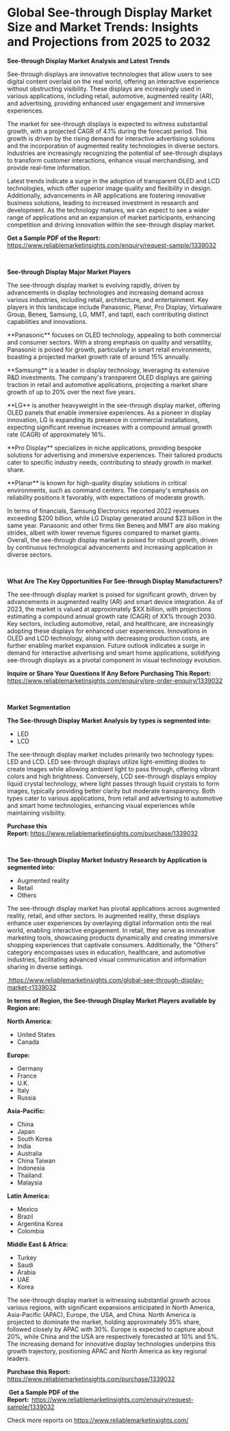 <p><h1>Global See-through Display Market Size and Market Trends: Insights and Projections from 2025 to 2032</h1></p><p><strong>See-through Display Market Analysis and Latest Trends</strong></p>
<p><p>See-through displays are innovative technologies that allow users to see digital content overlaid on the real world, offering an interactive experience without obstructing visibility. These displays are increasingly used in various applications, including retail, automotive, augmented reality (AR), and advertising, providing enhanced user engagement and immersive experiences.</p><p>The market for see-through displays is expected to witness substantial growth, with a projected CAGR of 4.1% during the forecast period. This growth is driven by the rising demand for interactive advertising solutions and the incorporation of augmented reality technologies in diverse sectors. Industries are increasingly recognizing the potential of see-through displays to transform customer interactions, enhance visual merchandising, and provide real-time information.</p><p>Latest trends indicate a surge in the adoption of transparent OLED and LCD technologies, which offer superior image quality and flexibility in design. Additionally, advancements in AR applications are fostering innovative business solutions, leading to increased investment in research and development. As the technology matures, we can expect to see a wider range of applications and an expansion of market participants, enhancing competition and driving innovation within the see-through display market.</p></p>
<p><strong>Get a Sample PDF of the Report:&nbsp;</strong> <a href="https://www.reliablemarketinsights.com/enquiry/request-sample/1339032?utm_campaign=3312&utm_medium=2&utm_source=Github&utm_content=ia&utm_term=27032025&utm_id=see-through-display">https://www.reliablemarketinsights.com/enquiry/request-sample/1339032</a></p>
<p>&nbsp;</p>
<p><strong>See-through Display Major Market Players</strong></p>
<p><p>The see-through display market is evolving rapidly, driven by advancements in display technologies and increasing demand across various industries, including retail, architecture, and entertainment. Key players in this landscape include Panasonic, Planar, Pro Display, Virtualware Group, Beneq, Samsung, LG, MMT, and taptl, each contributing distinct capabilities and innovations.</p><p>**Panasonic** focuses on OLED technology, appealing to both commercial and consumer sectors. With a strong emphasis on quality and versatility, Panasonic is poised for growth, particularly in smart retail environments, boasting a projected market growth rate of around 15% annually.</p><p>**Samsung** is a leader in display technology, leveraging its extensive R&D investments. The company's transparent OLED displays are gaining traction in retail and automotive applications, projecting a market share growth of up to 20% over the next five years.</p><p>**LG** is another heavyweight in the see-through display market, offering OLED panels that enable immersive experiences. As a pioneer in display innovation, LG is expanding its presence in commercial installations, expecting significant revenue increases with a compound annual growth rate (CAGR) of approximately 16%.</p><p>**Pro Display** specializes in niche applications, providing bespoke solutions for advertising and immersive experiences. Their tailored products cater to specific industry needs, contributing to steady growth in market share.</p><p>**Planar** is known for high-quality display solutions in critical environments, such as command centers. The company's emphasis on reliability positions it favorably, with expectations of moderate growth.</p><p>In terms of financials, Samsung Electronics reported 2022 revenues exceeding $200 billion, while LG Display generated around $23 billion in the same year. Panasonic and other firms like Beneq and MMT are also making strides, albeit with lower revenue figures compared to market giants. Overall, the see-through display market is poised for robust growth, driven by continuous technological advancements and increasing application in diverse sectors.</p></p>
<p>&nbsp;</p>
<p><strong>What Are The Key Opportunities For See-through Display Manufacturers?</strong></p>
<p><p>The see-through display market is poised for significant growth, driven by advancements in augmented reality (AR) and smart device integration. As of 2023, the market is valued at approximately $XX billion, with projections estimating a compound annual growth rate (CAGR) of XX% through 2030. Key sectors, including automotive, retail, and healthcare, are increasingly adopting these displays for enhanced user experiences. Innovations in OLED and LCD technology, along with decreasing production costs, are further enabling market expansion. Future outlook indicates a surge in demand for interactive advertising and smart home applications, solidifying see-through displays as a pivotal component in visual technology evolution.</p></p>
<p><strong>Inquire or Share Your Questions If Any Before Purchasing This Report:</strong> <a href="https://www.reliablemarketinsights.com/enquiry/pre-order-enquiry/1339032?utm_campaign=3312&utm_medium=2&utm_source=Github&utm_content=ia&utm_term=27032025&utm_id=see-through-display">https://www.reliablemarketinsights.com/enquiry/pre-order-enquiry/1339032</a></p>
<p>&nbsp;</p>
<p><strong>Market Segmentation</strong></p>
<p><strong>The See-through Display Market Analysis by types is segmented into:</strong></p>
<p><ul><li>LED</li><li>LCD</li></ul></p>
<p><p>The see-through display market includes primarily two technology types: LED and LCD. LED see-through displays utilize light-emitting diodes to create images while allowing ambient light to pass through, offering vibrant colors and high brightness. Conversely, LCD see-through displays employ liquid crystal technology, where light passes through liquid crystals to form images, typically providing better clarity but moderate transparency. Both types cater to various applications, from retail and advertising to automotive and smart home technologies, enhancing visual experiences while maintaining visibility.</p></p>
<p><strong>Purchase this Report:&nbsp;</strong><a href="https://www.reliablemarketinsights.com/purchase/1339032?utm_campaign=3312&utm_medium=2&utm_source=Github&utm_content=ia&utm_term=27032025&utm_id=see-through-display">https://www.reliablemarketinsights.com/purchase/1339032</a></p>
<p>&nbsp;</p>
<p><strong>The See-through Display Market Industry Research by Application is segmented into:</strong></p>
<p><ul><li>Augmented reality</li><li>Retail</li><li>Others</li></ul></p>
<p><p>The see-through display market has pivotal applications across augmented reality, retail, and other sectors. In augmented reality, these displays enhance user experiences by overlaying digital information onto the real world, enabling interactive engagement. In retail, they serve as innovative marketing tools, showcasing products dynamically and creating immersive shopping experiences that captivate consumers. Additionally, the "Others" category encompasses uses in education, healthcare, and automotive industries, facilitating advanced visual communication and information sharing in diverse settings.</p></p>
<p><a href="https://www.reliablemarketinsights.com/global-see-through-display-market-r1339032?utm_campaign=3312&utm_medium=2&utm_source=Github&utm_content=ia&utm_term=27032025&utm_id=see-through-display">&nbsp;https://www.reliablemarketinsights.com/global-see-through-display-market-r1339032</a></p>
<p><strong>In terms of Region, the See-through Display Market Players available by Region are:</strong></p>
<p>
    <p> <strong> North America: </strong>
        <ul>
            <li>United States</li>
            <li>Canada</li>
        </ul>
        </p> 
    <p> <strong> Europe: </strong>
        <ul>
            <li>Germany</li>
            <li>France</li>
            <li>U.K.</li>
            <li>Italy</li>
            <li>Russia</li>
        </ul>
        </p> 
    <p> <strong> Asia-Pacific: </strong>
        <ul>
            <li>China</li>
            <li>Japan</li>
            <li>South Korea</li>
            <li>India</li>
            <li>Australia</li>
            <li>China Taiwan</li>
            <li>Indonesia</li>
            <li>Thailand</li>
            <li>Malaysia</li>
        </ul>
        </p> 
    <p> <strong> Latin America: </strong>
        <ul>
            <li>Mexico</li>
            <li>Brazil</li>
            <li>Argentina Korea</li>
            <li>Colombia</li>
        </ul>
        </p> 
    <p> <strong> Middle East & Africa: </strong>
        <ul>
            <li>Turkey</li>
            <li>Saudi</li>
            <li>Arabia</li>
            <li>UAE</li>
            <li>Korea</li>
        </ul>
    </p>
    </p>
<p><p>The see-through display market is witnessing substantial growth across various regions, with significant expansions anticipated in North America, Asia-Pacific (APAC), Europe, the USA, and China. North America is projected to dominate the market, holding approximately 35% share, followed closely by APAC with 30%. Europe is expected to capture about 20%, while China and the USA are respectively forecasted at 10% and 5%. The increasing demand for innovative display technologies underpins this growth trajectory, positioning APAC and North America as key regional leaders.</p></p>
<p><strong>Purchase this Report: </strong><a href="https://www.reliablemarketinsights.com/purchase/1339032?utm_campaign=3312&utm_medium=2&utm_source=Github&utm_content=ia&utm_term=27032025&utm_id=see-through-display">https://www.reliablemarketinsights.com/purchase/1339032</a></p>
<p>&nbsp;<strong>Get a Sample PDF of the Report:&nbsp;&nbsp;</strong><a href="https://www.reliablemarketinsights.com/enquiry/request-sample/1339032?utm_campaign=3312&utm_medium=2&utm_source=Github&utm_content=ia&utm_term=27032025&utm_id=see-through-display">https://www.reliablemarketinsights.com/enquiry/request-sample/1339032</a></p>
<p><strong></strong></p>
<p>Check more reports on <a href="https://www.reliablemarketinsights.com/?utm_campaign=3312&utm_medium=2&utm_source=Github&utm_content=ia&utm_term=27032025&utm_id=see-through-display">https://www.reliablemarketinsights.com/</a></p>